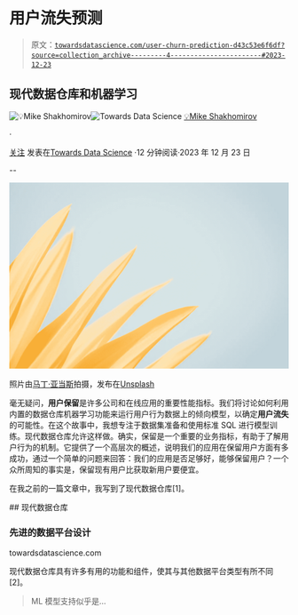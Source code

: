# 用户流失预测

> 原文：[`towardsdatascience.com/user-churn-prediction-d43c53e6f6df?source=collection_archive---------4-----------------------#2023-12-23`](https://towardsdatascience.com/user-churn-prediction-d43c53e6f6df?source=collection_archive---------4-----------------------#2023-12-23)

## 现代数据仓库和机器学习

[](https://mshakhomirov.medium.com/?source=post_page-----d43c53e6f6df--------------------------------)![💡Mike Shakhomirov](https://mshakhomirov.medium.com/?source=post_page-----d43c53e6f6df--------------------------------)[](https://towardsdatascience.com/?source=post_page-----d43c53e6f6df--------------------------------)![Towards Data Science](https://towardsdatascience.com/?source=post_page-----d43c53e6f6df--------------------------------) [💡Mike Shakhomirov](https://mshakhomirov.medium.com/?source=post_page-----d43c53e6f6df--------------------------------)

·

[关注](https://medium.com/m/signin?actionUrl=https%3A%2F%2Fmedium.com%2F_%2Fsubscribe%2Fuser%2Fe06a48b3dd48&operation=register&redirect=https%3A%2F%2Ftowardsdatascience.com%2Fuser-churn-prediction-d43c53e6f6df&user=%F0%9F%92%A1Mike+Shakhomirov&userId=e06a48b3dd48&source=post_page-e06a48b3dd48----d43c53e6f6df---------------------post_header-----------) 发表在[Towards Data Science](https://towardsdatascience.com/?source=post_page-----d43c53e6f6df--------------------------------) ·12 分钟阅读·2023 年 12 月 23 日

--

[](https://medium.com/m/signin?actionUrl=https%3A%2F%2Fmedium.com%2F_%2Fbookmark%2Fp%2Fd43c53e6f6df&operation=register&redirect=https%3A%2F%2Ftowardsdatascience.com%2Fuser-churn-prediction-d43c53e6f6df&source=-----d43c53e6f6df---------------------bookmark_footer-----------)![](img/0a9d2bfb8a03495210b04f4972d48852.png)

照片由[马丁·亚当斯](https://unsplash.com/@martinadams?utm_source=medium&utm_medium=referral)拍摄，发布在[Unsplash](https://unsplash.com/?utm_source=medium&utm_medium=referral)

毫无疑问，**用户保留**是许多公司和在线应用的重要性能指标。我们将讨论如何利用内置的数据仓库机器学习功能来运行用户行为数据上的倾向模型，以确定**用户流失**的可能性。在这个故事中，我想专注于数据集准备和使用标准 SQL 进行模型训练。现代数据仓库允许这样做。确实，保留是一个重要的业务指标，有助于了解用户行为的机制。它提供了一个高层次的概述，说明我们的应用在保留用户方面有多成功，通过一个简单的问题来回答：我们的应用是否足够好，能够保留用户？一个众所周知的事实是，保留现有用户比获取新用户要便宜。

在我之前的一篇文章中，我写到了现代数据仓库[1]。

[](/modern-data-warehousing-2b1b0486ce4a?source=post_page-----d43c53e6f6df--------------------------------) ## 现代数据仓库

### 先进的数据平台设计

towardsdatascience.com

现代数据仓库具有许多有用的功能和组件，使其与其他数据平台类型有所不同[2]。

> ML 模型支持似乎是…

